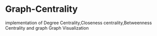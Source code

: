 # Graph-Centrality
implementation of Degree Centrality,Closeness centrality,Betweenness Centrality and graph Graph Visualization
